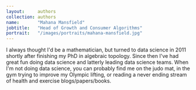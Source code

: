 ```yaml
---
layout:     authors
collection: authors
name:       "Mahana Mansfield"
jobtitle:   "Head of Growth and Consumer Algorithms"
portrait:   "/images/portraits/mahana-mansfield.jpg"
---
```


I always thought I'd be a mathematician, but turned to data science in 2011 shortly after finishing my PhD in 
algebraic topology. Since then I've had great fun doing data science and latterly leading data science teams.
When I'm not doing data science, you can probably find me on the judo mat, in the gym trying to improve my 
Olympic lifting, or reading a never ending stream of health and exercise blogs/papers/books.
